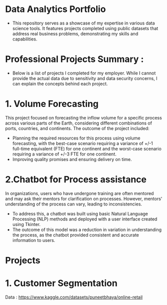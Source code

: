 # Data Analytics Portfolio
- This repository serves as a showcase of my expertise in various data science tools. It features projects completed using public datasets that address real business problems, demonstrating my skills and capabilities.

# Professional Projects Summary :
- Below is a list of projects I completed for my employer. While I cannot provide the actual data due to sensitivity and data security concerns, I can explain the concepts behind each project. 
# 1. Volume Forecasting
This project focused on forecasting the inflow volume for a specific process across various parts of the Earth, considering different combinations of ports, countries, and continents. The outcome of the project included:

- Planning the required resources for this process using volume forecasting, with the best-case scenario requiring a variance of +/-1 full-time equivalent (FTE) for one continent and the worst-case scenario requiring a variance of +/-3 FTE for one continent.
- Improving quality promises and ensuring delivery on time.

# 2.Chatbot for Process assistance
In organizations, users who have undergone training are often mentored and may ask their mentors for clarification on processes. However, mentors' understanding of the process can vary, leading to inconsistencies. 

- To address this, a chatbot was built using basic Natural Language Processing (NLP) methods and deployed with a user interface created using Tkinter. 
- The outcome of this model was a reduction in variation in understanding the process, as the chatbot provided consistent and accurate information to users.

# Projects
# 1. Customer Segmentation
Data : https://www.kaggle.com/datasets/puneetbhaya/online-retail